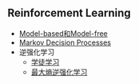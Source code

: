 ## Reinforcement Learning

* [Model-based和Model-free](./model_base_free.md)
* [Markov Decision Processes](./mdp.md)
* 逆强化学习
     * [学徒学习](./apprenticeship.md) 
     * [最大熵逆强化学习](./maxent.md)